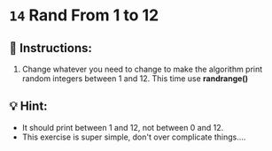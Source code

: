# `14` Rand From 1 to 12


## 📝 Instructions:

1. Change whatever you need to change to make the algorithm print random integers between 1 and 12.
This time use **randrange()**

## 💡 Hint:

- It should print between 1 and 12, not between 0 and 12.
- This exercise is super simple, don't over complicate things....


